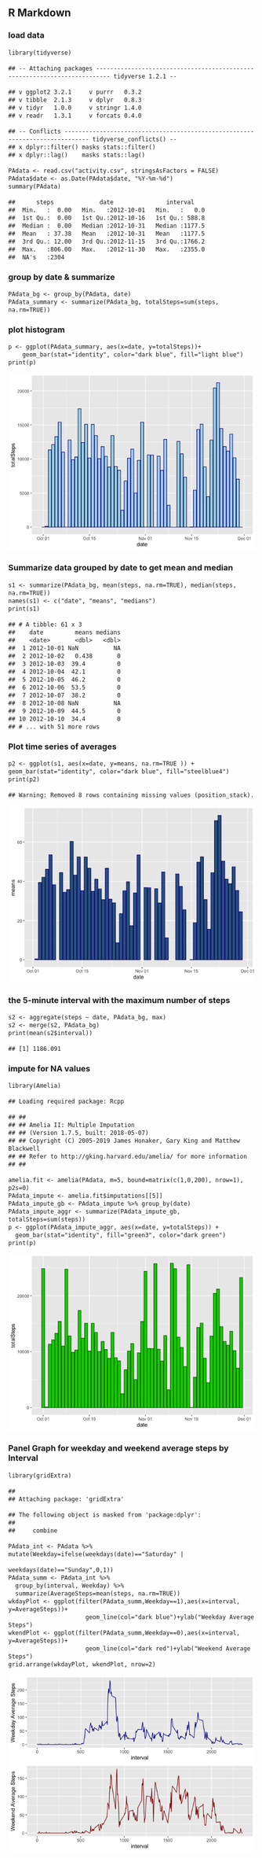 R Markdown
----------

### load data

    library(tidyverse)

    ## -- Attaching packages -------------------------------------------------------------------------- tidyverse 1.2.1 --

    ## v ggplot2 3.2.1     v purrr   0.3.2
    ## v tibble  2.1.3     v dplyr   0.8.3
    ## v tidyr   1.0.0     v stringr 1.4.0
    ## v readr   1.3.1     v forcats 0.4.0

    ## -- Conflicts ----------------------------------------------------------------------------- tidyverse_conflicts() --
    ## x dplyr::filter() masks stats::filter()
    ## x dplyr::lag()    masks stats::lag()

    PAdata <- read.csv("activity.csv", stringsAsFactors = FALSE)
    PAdata$date <- as.Date(PAdata$date, "%Y-%m-%d")
    summary(PAdata)

    ##      steps             date               interval     
    ##  Min.   :  0.00   Min.   :2012-10-01   Min.   :   0.0  
    ##  1st Qu.:  0.00   1st Qu.:2012-10-16   1st Qu.: 588.8  
    ##  Median :  0.00   Median :2012-10-31   Median :1177.5  
    ##  Mean   : 37.38   Mean   :2012-10-31   Mean   :1177.5  
    ##  3rd Qu.: 12.00   3rd Qu.:2012-11-15   3rd Qu.:1766.2  
    ##  Max.   :806.00   Max.   :2012-11-30   Max.   :2355.0  
    ##  NA's   :2304

### group by date & summarize

    PAdata_bg <- group_by(PAdata, date)
    PAdata_summary <- summarize(PAdata_bg, totalSteps=sum(steps, na.rm=TRUE))

### plot histogram

    p <- ggplot(PAdata_summary, aes(x=date, y=totalSteps))+
        geom_bar(stat="identity", color="dark blue", fill="light blue")
    print(p)

![](PA1_template_files/figure-markdown_strict/Plot%20Histogram-1.png)

### Summarize data grouped by date to get mean and median

    s1 <- summarize(PAdata_bg, mean(steps, na.rm=TRUE), median(steps, na.rm=TRUE))
    names(s1) <- c("date", "means", "medians")
    print(s1)

    ## # A tibble: 61 x 3
    ##    date         means medians
    ##    <date>       <dbl>   <dbl>
    ##  1 2012-10-01 NaN          NA
    ##  2 2012-10-02   0.438       0
    ##  3 2012-10-03  39.4         0
    ##  4 2012-10-04  42.1         0
    ##  5 2012-10-05  46.2         0
    ##  6 2012-10-06  53.5         0
    ##  7 2012-10-07  38.2         0
    ##  8 2012-10-08 NaN          NA
    ##  9 2012-10-09  44.5         0
    ## 10 2012-10-10  34.4         0
    ## # ... with 51 more rows

### Plot time series of averages

    p2 <- ggplot(s1, aes(x=date, y=means, na.rm=TRUE )) + geom_bar(stat="identity", color="dark blue", fill="steelblue4")
    print(p2)

    ## Warning: Removed 8 rows containing missing values (position_stack).

![](PA1_template_files/figure-markdown_strict/Plot%20time%20series%20of%20averages-1.png)

### the 5-minute interval with the maximum number of steps

    s2 <- aggregate(steps ~ date, PAdata_bg, max)
    s2 <- merge(s2, PAdata_bg)
    print(mean(s2$interval))

    ## [1] 1186.091

### impute for NA values

    library(Amelia)

    ## Loading required package: Rcpp

    ## ## 
    ## ## Amelia II: Multiple Imputation
    ## ## (Version 1.7.5, built: 2018-05-07)
    ## ## Copyright (C) 2005-2019 James Honaker, Gary King and Matthew Blackwell
    ## ## Refer to http://gking.harvard.edu/amelia/ for more information
    ## ##

    amelia.fit <- amelia(PAdata, m=5, bound=matrix(c(1,0,200), nrow=1), p2s=0)
    PAdata_impute <- amelia.fit$imputations[[5]]
    PAdata_impute_gb <- PAdata_impute %>% group_by(date)
    PAdata_impute_aggr <- summarize(PAdata_impute_gb, totalSteps=sum(steps))
    p <- ggplot(PAdata_impute_aggr, aes(x=date, y=totalSteps)) + 
      geom_bar(stat="identity", fill="green3", color="dark green")
    print(p)

![](PA1_template_files/figure-markdown_strict/unnamed-chunk-2-1.png)

### Panel Graph for weekday and weekend average steps by Interval

    library(gridExtra)

    ## 
    ## Attaching package: 'gridExtra'

    ## The following object is masked from 'package:dplyr':
    ## 
    ##     combine

    PAdata_int <- PAdata %>% mutate(Weekday=ifelse(weekdays(date)=="Saturday" |
                                                     weekdays(date)=="Sunday",0,1))
    PAdata_summ <- PAdata_int %>% 
      group_by(interval, Weekday) %>% 
      summarize(AverageSteps=mean(steps, na.rm=TRUE))
    wkdayPlot <- ggplot(filter(PAdata_summ,Weekday==1),aes(x=interval, y=AverageSteps))+
                          geom_line(col="dark blue")+ylab("Weekday Average Steps")
    wkendPlot <- ggplot(filter(PAdata_summ,Weekday==0),aes(x=interval, y=AverageSteps))+
                          geom_line(col="dark red")+ylab("Weekend Average Steps")
    grid.arrange(wkdayPlot, wkendPlot, nrow=2)

![](PA1_template_files/figure-markdown_strict/unnamed-chunk-3-1.png)
